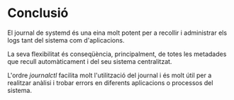 # Conclusió

El journal de systemd és una eina molt potent per a recollir i administrar els logs tant del sistema com d'aplicacions.

La seva flexibilitat és conseqüència, principalment, de totes les metadades que recull automàticament i del seu sistema centralitzat.

L'ordre *journalctl* facilita molt l'utilització del journal i és molt útil per a realitzar anàlisi
i trobar errors en diferents aplicacions o processos del sistema.
